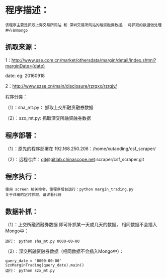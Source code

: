 程序描述：
============
    该程序主要是抓取上海交易所网站 和 深圳交易所网站的融资融券数据， 将抓取的数据做处理并存到mongo
    
抓取来源：
-----
1：http://www.sse.com.cn/market/othersdata/margin/detail/index.shtml?marginDate={date}

date: eg: 20160918

2：http://www.szse.cn/main/disclosure/rzrqxx/rzrqjy/
    
程序分类：

（1）：sha_mt.py：   抓取上交所融资融券数据

（2）：szx_mt.py:    抓取深交所融资融券数据
    
    
程序部署：
---------
（1）：原先的程序部署在 192.168.250.206：/home/xutaoding/csf_scraper/

（2）：远程仓库：git@gitlab.chinascope.net:scraper/csf_scraper.git


程序执行：
--------
    使用 screen 相关命令，使程序后台运行：python margin_trading.py
    关于详细的定时抓取，请详看代码
    
    
数据补抓：
---------
（1）：上交所融资融券数据 即可补抓某一天或几天的数据， 相同数据不会插入Mongo中：

    运行： python sha_mt.py 0000-00-00

（2）：深交所融资融券数据（相同数据不会插入Mongo中）：

    query_date = '0000-00-00'
    SzxMarginTrading(query_date).main()
    运行： python szx_mt.py

    

    
